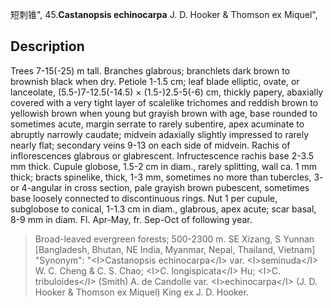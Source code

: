 短刺锥",
45.**Castanopsis echinocarpa** J. D. Hooker & Thomson ex Miquel",

## Description
Trees 7-15(-25) m tall. Branches glabrous; branchlets dark brown to brownish black when dry. Petiole 1-1.5 cm; leaf blade elliptic, ovate, or lanceolate, (5.5-)7-12.5(-14.5) ×  (1.5-)2.5-5(-6) cm, thickly papery, abaxially covered with a very tight layer of scalelike trichomes and reddish brown to yellowish brown when young but grayish brown with age, base rounded to sometimes acute, margin serrate to rarely subentire, apex acuminate to abruptly narrowly caudate; midvein adaxially slightly impressed to rarely nearly flat; secondary veins 9-13 on each side of midvein. Rachis of inflorescences glabrous or glabrescent. Infructescence rachis base 2-3.5 mm thick. Cupule globose, 1.5-2 cm in diam., rarely splitting, wall ca. 1 mm thick; bracts spinelike, thick, 1-3 mm, sometimes no more than tubercles, 3- or 4-angular in cross section, pale grayish brown pubescent, sometimes base loosely connected to discontinuous rings. Nut 1 per cupule, subglobose to conical, 1-1.3 cm in diam., glabrous, apex acute; scar basal, 8-9 mm in diam. Fl. Apr-May, fr. Sep-Oct of following year.

> Broad-leaved evergreen forests; 500-2300 m. SE Xizang, S Yunnan [Bangladesh, Bhutan, NE India, Myanmar, Nepal, Thailand, Vietnam]
  "Synonym": "&lt;I&gt;Castanopsis echinocarpa&lt;/I&gt; var. &lt;I&gt;seminuda&lt;/I&gt; W. C. Cheng &amp; C. S. Chao; &lt;I&gt;C. longispicata&lt;/I&gt; Hu; &lt;I&gt;C. tribuloides&lt;/I&gt; (Smith) A. de Candolle var. &lt;I&gt;echinocarpa&lt;/I&gt; (J. D. Hooker &amp; Thomson ex Miquel) King ex J. D. Hooker.

